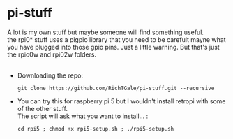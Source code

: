 # pi-stuff

A lot is my own stuff but maybe someone will find something useful.<br />
the rpi0* stuff uses a pigpio library that you need to be carefult mayne what you have plugged into those gpio pins. Just a little warning. But that's just the rpio0w and rpi02w folders.<br /><br />

<ul>
<li>
  Downloading the repo:<br />
  
  ```
  git clone https://github.com/RichTGale/pi-stuff.git --recursive
  ```

  </li>
  <li>

  You can try this for raspberry pi 5 but I wouldn't install retropi with some of the other stuff.<br />
  The script will ask what you want to install... :<br />

  ```
  cd rpi5 ; chmod +x rpi5-setup.sh ; ./rpi5-setup.sh
  ```

  </li>
</ul>
